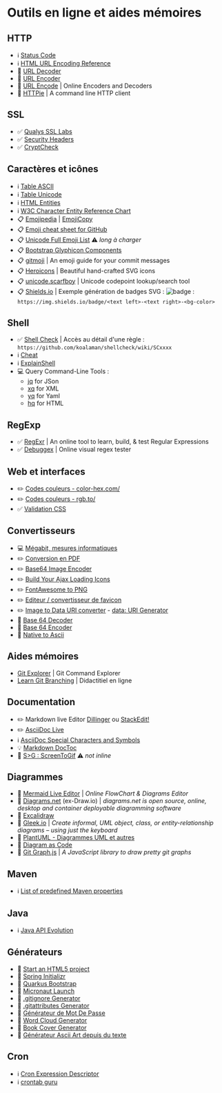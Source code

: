 # Outils en ligne et aides mémoires

## HTTP

* :information_source: [Status Code](https://fr.wikipedia.org/wiki/Liste_des_codes_HTTP#Codes_d'%C3%A9tat)
* :information_source: [HTML URL Encoding Reference](https://www.w3schools.com/tags/ref_urlencode.asp)
* :wrench: [URL Decoder](https://www.urldecoder.org/)
* :wrench: [URL Encoder](https://www.urlencoder.org/)
* :wrench: [URL Encode](http://url-encode.online-domain-tools.com/) | Online Encoders and Decoders
* :wrench: [HTTPie](https://httpie.org/run) | A command line HTTP client

## SSL

* :white_check_mark: [Qualys SSL Labs](https://www.ssllabs.com/ssltest/index.html)
* :white_check_mark: [Security Headers](https://securityheaders.com/?q=github.com&followRedirects=on)
* :white_check_mark: [CryptCheck](https://tls.imirhil.fr/https/github.com)

## Caractères et icônes

* :information_source: [Table ASCII](https://fr.wikipedia.org/wiki/American_Standard_Code_for_Information_Interchange#Description)
* :information_source: [Table Unicode](https://fr.wikipedia.org/wiki/Table_des_caract%C3%A8res_Unicode_(0000-0FFF)#Contr%C3%B4les_C0_et_latin_de_base)
* :information_source: [HTML Entities](https://www.w3schools.com/html/html_entities.asp)
* :information_source: [W3C Character Entity Reference Chart](https://dev.w3.org/html5/html-author/charref)
* :clipboard: [Emojipedia](https://emojipedia.org/) | [EmojiCopy](https://www.emojicopy.com/)
* :clipboard: [Emoji cheat sheet for GitHub](https://www.webpagefx.com/tools/emoji-cheat-sheet/)
* :clipboard: [Unicode Full Emoji List](http://unicode.org/emoji/charts/full-emoji-list.html) :warning: _long à charger_
* :clipboard: [Bootstrap Glyphicon Components](https://www.w3schools.com/bootstrap/bootstrap_ref_comp_glyphs.asp)
* :clipboard: [gitmoji](https://gitmoji.dev/) | An emoji guide for your commit messages
* :clipboard: [Heroicons](https://heroicons.com/) | Beautiful hand-crafted SVG icons
* :clipboard: [unicode.scarfboy](http://unicode.scarfboy.com/) | Unicode codepoint lookup/search tool
* :clipboard: [Shields.io](https://shields.io/) | Exemple génération de badges SVG : ![badge](https://img.shields.io/badge/Test%20BLE-OK-brightgreen) :  `https://img.shields.io/badge/<text left>-<text right>-<bg-color>`

## Shell

* :white_check_mark: [Shell Check](https://www.shellcheck.net/) | Accès au détail d'une règle :  `https://github.com/koalaman/shellcheck/wiki/SCxxxx`
* :information_source: [Cheat](https://cheat.sh/)
* :information_source: [ExplainShell](https://explainshell.com/)
* :computer: Query Command-Line Tools :
  * [jq](https://github.com/stedolan/jq) for JSon
  * [xq](https://github.com/jeffbr13/xq) for XML
  * [yq](https://github.com/mikefarah/yq) for Yaml
  * [hq](https://github.com/rbwinslow/hq) for HTML

## RegExp

* :white_check_mark: [RegExr](https://regexr.com/) | An online tool to learn, build, & test Regular Expressions
* :white_check_mark: [Debuggex](https://www.debuggex.com/) | Online visual regex tester

## Web et interfaces

* :pencil2: [Codes couleurs - color-hex.com/](https://www.color-hex.com/color/fe7d37)
* :pencil2: [Codes couleurs - rgb.to/](https://rgb.to/)
* :white_check_mark: [Validation CSS](https://jigsaw.w3.org/css-validator/)

## Convertisseurs

* :computer: [Mégabit, mesures informatiques](https://www.convertworld.com/fr/mesures-informatiques/megabit.html)
* :pencil2: [Conversion en PDF](https://www.conv2pdf.com/)
* :pencil2: [Base64 Image Encoder](https://www.base64-image.de/)
* :pencil2: [Build Your Ajax Loading Icons](https://loading.io/)
* :pencil2: [FontAwesome to PNG](https://fa2png.app/)
* :pencil2: [Editeur / convertisseur de favicon](http://www.xiconeditor.com/)
* :pencil2: [Image to Data URI converter](https://ezgif.com/image-to-datauri) - [data: URI Generator](https://dopiaza.org/tools/datauri/index.php)
* :wrench: [Base 64 Decoder](https://www.base64decode.org/)
* :wrench: [Base 64 Encoder](https://www.base64encode.org/)
* :wrench: [Native to Ascii](https://native2ascii.net/)

## Aides mémoires

* [Git Explorer](https://gitexplorer.com/) | Git Command Explorer
* [Learn Git Branching](https://learngitbranching.js.org/) | Didactitiel en ligne

## Documentation

* :pencil2: Markdown live Editor [Dillinger](https://dillinger.io/) ou [StackEdit!](https://stackedit.io/app#)
* :pencil2: [AsciiDoc Live](https://asciidoclive.com/edit/scratch/1)
* :information_source: [AsciiDoc Special Characters and Symbols](https://docs.antora.org/antora/1.0/asciidoc/special-characters-and-symbols/)
* :bulb: [Markdown DocToc](https://github.com/thlorenz/doctoc)
* :wrench: [S>G : ScreenToGif](https://www.screentogif.com/?l=fr_fr) :warning: _not inline_

## Diagrammes

* :pencil: [Mermaid Live Editor](https://mermaidjs.github.io/mermaid-live-editor/) | _Online FlowChart & Diagrams Editor_
* :pencil: [Diagrams.net](https://app.diagrams.net/) (ex-Draw.io) | _diagrams.net is open source, online, desktop and container deployable diagramming software_
* :pencil: [Excalidraw](https://excalidraw.com/)
* :pencil: [Gleek.io](https://app.gleek.io/diagrams/) | _Create informal, UML object, class, or entity-relationship diagrams – using just the keyboard_
* :pencil: [PlantUML - Diagrammes UML et autres](https://plantuml.com/fr/)
* :pencil: [Diagram as Code](https://diagrams.mingrammer.com/)
* :pencil: [Git Graph.js](https://gitgraphjs.com/#0) | _A JavaScript library to draw pretty git graphs_

## Maven

* :information_source: [List of predefined Maven properties](https://github.com/cko/predefined_maven_properties/blob/master/README.md)

## Java

* :information_source: [Java API Evolution](https://github.com/marchof/java-almanac/)

## Générateurs

* :wrench: [Start an HTML5 project](http://www.initializr.com/)
* :wrench: [Spring Initializr](https://start.spring.io/)
* :wrench: [Quarkus Bootstrap](https://code.quarkus.io/)
* :wrench: [Micronaut Launch](https://micronaut.io/launch/)
* :wrench: [.gitignore Generator](https://www.gitignore.io/)
* :wrench: [.gitattributes Generator](https://gitattributes.io/)
* :wrench: [Générateur de Mot De Passe](https://www.motdepasse.xyz/)
* :wrench: [Word Cloud Generator](https://www.jasondavies.com/wordcloud/)
* :wrench: [Book Cover Generator](https://diybookcovers.com/3Dmockups/#)
* :wrench: [Générateur Ascii Art depuis du texte](https://www.patorjk.com/software/taag/#p=display&f=Graffiti&t=demo)

## Cron

* :information_source: [Cron Expression Descriptor](https://cronexpressiondescriptor.azurewebsites.net/)
* :information_source: [crontab guru](https://crontab.guru/)
